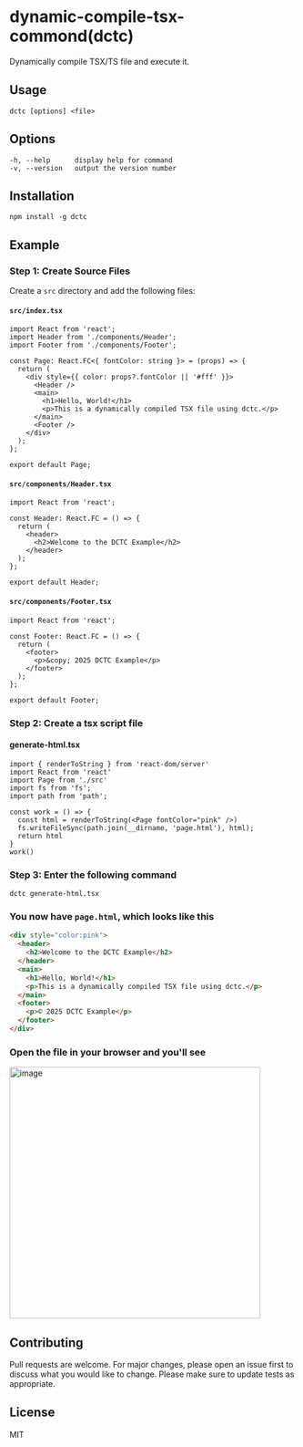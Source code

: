 # dynamic-compile-tsx-commond(dctc)
Dynamically compile TSX/TS file and execute it.

## Usage
```
dctc [options] <file>
```

## Options
```
-h, --help      display help for command
-v, --version   output the version number
```

## Installation
```shell
npm install -g dctc
```

## Example

### Step 1: Create Source Files

Create a `src` directory and add the following files:

#### `src/index.tsx`

```tsx
import React from 'react';
import Header from './components/Header';
import Footer from './components/Footer';

const Page: React.FC<{ fontColor: string }> = (props) => {
  return (
    <div style={{ color: props?.fontColor || '#fff' }}>
      <Header />
      <main>
        <h1>Hello, World!</h1>
        <p>This is a dynamically compiled TSX file using dctc.</p>
      </main>
      <Footer />
    </div>
  );
};

export default Page;
```

#### `src/components/Header.tsx`

```tsx
import React from 'react';

const Header: React.FC = () => {
  return (
    <header>
      <h2>Welcome to the DCTC Example</h2>
    </header>
  );
};

export default Header;
```

#### `src/components/Footer.tsx`

```tsx
import React from 'react';

const Footer: React.FC = () => {
  return (
    <footer>
      <p>&copy; 2025 DCTC Example</p>
    </footer>
  );
};

export default Footer;
```

### Step 2: Create a tsx script file

#### generate-html.tsx

```tsx
import { renderToString } from 'react-dom/server'
import React from 'react'
import Page from './src'
import fs from 'fs';
import path from 'path';

const work = () => {
  const html = renderToString(<Page fontColor="pink" />)
  fs.writeFileSync(path.join(__dirname, 'page.html'), html);
  return html
}
work()
```

### Step 3: Enter the following command

```shell
dctc generate-html.tsx
```

### You now have `page.html`, which looks like this

```html
<div style="color:pink">
  <header>
    <h2>Welcome to the DCTC Example</h2>
  </header>
  <main>
    <h1>Hello, World!</h1>
    <p>This is a dynamically compiled TSX file using dctc.</p>
  </main>
  <footer>
    <p>© 2025 DCTC Example</p>
  </footer>
</div>
```

### Open the file in your browser and you'll see

<img width="441" alt="image" src="https://github.com/user-attachments/assets/67d82e20-81e8-4a98-8bb6-0175efd2bb30" />


## Contributing
Pull requests are welcome. For major changes, please open an issue first to discuss what you would like to change.
Please make sure to update tests as appropriate.

## License
MIT
